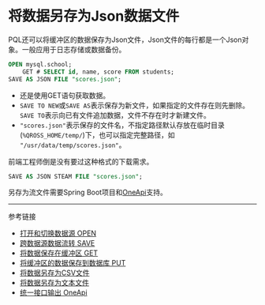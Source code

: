 # 将数据另存为Json数据文件
PQL还可以将缓冲区的数据保存为Json文件，Json文件的每行都是一个Json对象。一般应用于日志存储或数据备份。
```sql
OPEN mysql.school;
    GET # SELECT id, name, score FROM students;
SAVE AS JSON FILE "scores.json";
```
* 还是使用GET语句获取数据。
* `SAVE TO NEW`或`SAVE AS`表示保存为新文件，如果指定的文件存在则先删除。`SAVE TO`表示向已有文件追加数据，文件不存在时才新建文件。
* `"scores.json"`表示保存的文件名，不指定路径默认存放在临时目录(`%QROSS_HOME/temp/`)下，也可以指定完整路径，如 `"/usr/data/temp/scores.json"`。

前端工程师倒是没有要过这种格式的下载需求。
```sql
SAVE AS JSON STEAM FILE "scores.json";
```
另存为流文件需要Spring Boot项目和[OneApi](/oneapi/overview.md)支持。

---
参考链接

* [打开和切换数据源 OPEN](/pql/open.md)
* [跨数据源数据流转 SAVE](/pql/save.md)
* [将数据保存在缓冲区 GET](/pql/get.md)
* [将缓冲区的数据保存到数据库 PUT](/pql/put.md)
* [将数据另存为CSV文件](/pql/csv.md)
* [将数据另存为文本文件](/pql/txt.md)
* [统一接口输出 OneApi](/oneapi/overview.md)